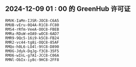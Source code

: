 ## 2024-12-09 01 : 00 的 GreenHub 许可证
```
RMVK-IaMn-IJSR-JOC8-C6A5
RMUB-vEru-0Q4A-R1C8-FC80
RMS4-rRfm-VeeA-OOC8-FBEB
RMRa-RDuW-eOA9-wOC8-6AD7
RMR9-9Qc5-16i9-k5C8-FB24
RMR2-vc44-tg8i-OQC8-85AF
RMQo-h0L6-LO4l-9tC8-D890
RMOG-Jdyk-DqJg-f3C8-35F5
RMO6-wInL-g7A1-JCC8-C06A
RMNl-ObIx-iy8c-9HC8-2FF8
```
